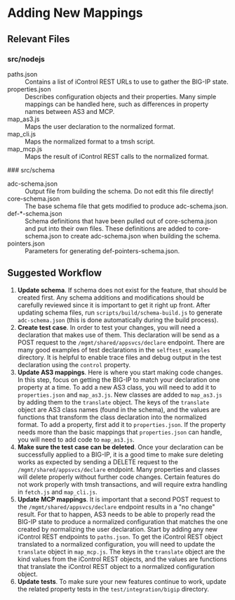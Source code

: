 # Adding New Mappings

## Relevant Files
### src/nodejs
<dl>
    <dt>paths.json</dt>
        <dd>
        Contains a list of iControl REST URLs to use to gather the BIG-IP state.
        </dd>
    <dt>properties.json</dt>
        <dd>
        Describes configuration objects and their properties.
        Many simple mappings can be handled here, such as differences in property names between AS3 and MCP.
        </dd>
    <dt>map_as3.js</dt>
        <dd>
        Maps the user declaration to the normalized format.
        </dd>
    <dt>map_cli.js</dt>
        <dd>
        Maps the normalized format to a tmsh script.
        </dd>
    <dt>map_mcp.js</dt>
        <dd>
        Maps the result of iControl REST calls to the normalized format.
        </dd>
</dl>
### src/schema
<dl>
    <dt>adc-schema.json</dt>
        <dd>
        Output file from building the schema.
        Do not edit this file directly!
        </dd>
    <dt>core-schema.json</dt>
        <dd>
        The base schema file that gets modified to produce adc-schema.json.
        </dd>
    <dt>def-*-schema.json</dt>
        <dd>
        Schema definitions that have been pulled out of core-schema.json and put into their own files.
        These definitions are added to core-schema.json to create adc-schema.json when building the schema.
        </dd>
    <dt>pointers.json</dt>
        <dd>
        Parameters for generating def-pointers-schema.json.
        </dd>
</dl>

## Suggested Workflow
1. **Update schema**.
If schema does not exist for the feature, that should be created first.
Any schema additions and modifications should be carefully reviewed since it is important to get it right up front.
After updating schema files, run `scripts/build/schema-build.js` to generate `adc-schema.json` (this is done automatically during the build process).
2. **Create test case**.
In order to test your changes, you will need a declaration that makes use of them.
This declaration will be send as a POST request to the `/mgmt/shared/appsvcs/declare` endpoint.
There are many good examples of test declarations in the `selftest_examples` directory.
It is helpful to enable trace files and debug output in the test declaration using the `control` property.
3. **Update AS3 mappings**.
Here is where you start making code changes.
In this step, focus on getting the BIG-IP to match your declaration one property at a time.
To add a new AS3 class, you will need to add it to `properties.json` and `map_as3.js`.
New classes are added to `map_as3.js` by adding them to the `translate` object.
The keys of the `translate` object are AS3 class names (found in the schema), and the values are functions that transform the class declaration into the normalized format.
To add a property, first add it to `properties.json`.
If the property needs more than the basic mappings that `properties.json` can handle, you will need to add code to `map_as3.js`.
4. **Make sure the test case can be deleted**.
Once your declaration can be successfully applied to a BIG-IP, it is a good time to make sure deleting works as expected by sending a DELETE request to the `/mgmt/shared/appsvcs/declare` endpoint.
Many properties and classes will delete properly without further code changes.
Certain features do not work properly with tmsh transactions, and will require extra handling in `fetch.js` and `map_cli.js`.
5. **Update MCP mappings**.
It is important that a second POST request to the `/mgmt/shared/appsvcs/declare` endpoint results in a "no change" result.
For that to happen, AS3 needs to be able to properly read the BIG-IP state to produce a normalized configuration that matches the one created by normalizing the user declaration.
Start by adding any new iControl REST endpoints to `paths.json`.
To get the iControl REST object translated to a normalized configuration, you will need to update the `translate` object in `map_mcp.js`.
The keys in the `translate` object are the kind values from the iControl REST objects, and the values are functions that translate the iControl REST object to a normalized configuration object.
6. **Update tests**.
To make sure your new features continue to work, update the related property tests in the `test/integration/bigip` directory.
